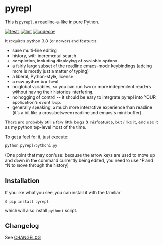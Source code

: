 # pyrepl

This is `pyrepl`, a readline-a-like in pure Python.

[![tests](https://github.com/bretello/pyrepl/actions/workflows/tests.yml/badge.svg)](https://github.com/bretello/pyrepl/actions/workflows/tests.yml)
[![lint](https://github.com/bretello/pyrepl/actions/workflows/lint.yml/badge.svg)](https://github.com/bretello/pyrepl/actions/workflows/lint.yml)
[![codecov](https://codecov.io/gh/bretello/pyrepl/graph/badge.svg?token=93KG729XHR)](https://codecov.io/gh/bretello/pyrepl)

It requires python 3.8 (or newer) and features:

- sane multi-line editing
- history, with incremental search
- completion, including displaying of available options
- a fairly large subset of the readline emacs-mode keybindings
  (adding more is mostly just a matter of typing)
- a liberal, Python-style, license
- a new python top-level
- no global variables, so you can run two or more independent readers
  without having their histories interfering.
- no hogging of control -- it should be easy to integrate pyrepl into
  YOUR application's event loop.
- generally speaking, a much more interactive experience than readline
  (it's a bit like a cross between readline and emacs's mini-buffer)

There are probably still a few little bugs & misfeatures, but _I_ like
it, and use it as my python top-level most of the time.

To get a feel for it, just execute:

```bash
python pyrepl/pythoni.py
```

(One point that may confuse: because the arrow keys are used to move
up and down in the command currently being edited, you need to use ^P
and ^N to move through the history)

## Installation

If you like what you see, you can install it with the familiar

```console
$ pip install pyrepl
```

which will also install `pythoni` script.

## Changelog

See [CHANGELOG](/CHANGELOG)
